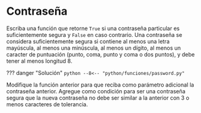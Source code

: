 # Contraseña

Escriba una función que retorne `True` si una contraseña particular es suficientemente segura y `False` en caso contrario. Una contraseña se considera suficientemente segura si contiene al menos una letra mayúscula, al menos una minúscula, al menos un dígito, al menos un caracter de puntuación (punto, coma, punto y coma o dos puntos), y debe tener al menos longitud $8$.

??? danger "Solución"
    ```python
    --8<-- "python/funciones/password.py"
    ```

Modifique la función anterior para que reciba como parámetro adicional la contraseña anterior. Agregue como condición para ser una contraseña segura que la nueva contraseña no debe ser similar a la anterior con $3$ o menos caracteres de tolerancia.